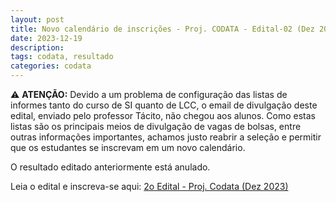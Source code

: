 ```yaml
---
layout: post
title: Novo calendário de inscrições - Proj. CODATA - Edital-02 (Dez 2023)
date: 2023-12-19
description: 
tags: codata, resultado
categories: codata
---
```



⚠️ __ATENÇÃO:__ Devido a um problema de configuração das listas de informes tanto do curso de SI quanto de LCC, o email de divulgação deste edital, enviado pelo professor Tácito, não chegou aos alunos. Como estas listas são os principais meios de divulgação de vagas de bolsas, entre outras informações importantes, achamos justo reabrir a seleção e permitir que os estudantes se inscrevam em um novo calendário.

O resultado editado anteriormente está anulado.

Leia o edital e inscreva-se aqui: [2o Edital - Proj. Codata (Dez 2023)](/editais/2023-12-codata-edital-02/)